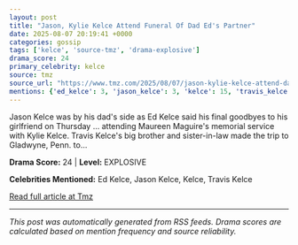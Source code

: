 ```yaml
---
layout: post
title: "Jason, Kylie Kelce Attend Funeral Of Dad Ed's Partner"
date: 2025-08-07 20:19:41 +0000
categories: gossip
tags: ['kelce', 'source-tmz', 'drama-explosive']
drama_score: 24
primary_celebrity: kelce
source: tmz
source_url: "https://www.tmz.com/2025/08/07/jason-kylie-kelce-attend-dad-ed-partner-funeral/"
mentions: {'ed_kelce': 3, 'jason_kelce': 3, 'kelce': 15, 'travis_kelce': 3}
---
```


Jason Kelce was by his dad's side as Ed Kelce said his final goodbyes to his girlfriend on Thursday ... attending Maureen Maguire's memorial service with Kylie Kelce. Travis Kelce's big brother and sister-in-law made the trip to Gladwyne, Penn. to&hellip;

**Drama Score:** 24 | **Level:** EXPLOSIVE

**Celebrities Mentioned:** Ed Kelce, Jason Kelce, Kelce, Travis Kelce

[Read full article at Tmz](https://www.tmz.com/2025/08/07/jason-kylie-kelce-attend-dad-ed-partner-funeral/)

---
*This post was automatically generated from RSS feeds. Drama scores are calculated based on mention frequency and source reliability.*
